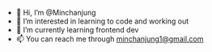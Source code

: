 - 👋 Hi, I’m @Minchanjung
- 👀 I’m interested in learning to code and working out
- 🌱 I’m currently learning frontend dev
- 📫 You can reach me through minchanjung1@gmail.com
